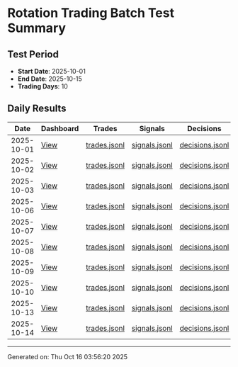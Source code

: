 # Rotation Trading Batch Test Summary

## Test Period
- **Start Date**: 2025-10-01
- **End Date**: 2025-10-15
- **Trading Days**: 10

## Daily Results

| Date | Dashboard | Trades | Signals | Decisions |
|------|-----------|--------|---------|----------|
| 2025-10-01 | [View](logs/october_with_costs/2025-10-01/dashboard.html) | [trades.jsonl](logs/october_with_costs/2025-10-01/trades.jsonl) | [signals.jsonl](logs/october_with_costs/2025-10-01/signals.jsonl) | [decisions.jsonl](logs/october_with_costs/2025-10-01/decisions.jsonl) |
| 2025-10-02 | [View](logs/october_with_costs/2025-10-02/dashboard.html) | [trades.jsonl](logs/october_with_costs/2025-10-02/trades.jsonl) | [signals.jsonl](logs/october_with_costs/2025-10-02/signals.jsonl) | [decisions.jsonl](logs/october_with_costs/2025-10-02/decisions.jsonl) |
| 2025-10-03 | [View](logs/october_with_costs/2025-10-03/dashboard.html) | [trades.jsonl](logs/october_with_costs/2025-10-03/trades.jsonl) | [signals.jsonl](logs/october_with_costs/2025-10-03/signals.jsonl) | [decisions.jsonl](logs/october_with_costs/2025-10-03/decisions.jsonl) |
| 2025-10-06 | [View](logs/october_with_costs/2025-10-06/dashboard.html) | [trades.jsonl](logs/october_with_costs/2025-10-06/trades.jsonl) | [signals.jsonl](logs/october_with_costs/2025-10-06/signals.jsonl) | [decisions.jsonl](logs/october_with_costs/2025-10-06/decisions.jsonl) |
| 2025-10-07 | [View](logs/october_with_costs/2025-10-07/dashboard.html) | [trades.jsonl](logs/october_with_costs/2025-10-07/trades.jsonl) | [signals.jsonl](logs/october_with_costs/2025-10-07/signals.jsonl) | [decisions.jsonl](logs/october_with_costs/2025-10-07/decisions.jsonl) |
| 2025-10-08 | [View](logs/october_with_costs/2025-10-08/dashboard.html) | [trades.jsonl](logs/october_with_costs/2025-10-08/trades.jsonl) | [signals.jsonl](logs/october_with_costs/2025-10-08/signals.jsonl) | [decisions.jsonl](logs/october_with_costs/2025-10-08/decisions.jsonl) |
| 2025-10-09 | [View](logs/october_with_costs/2025-10-09/dashboard.html) | [trades.jsonl](logs/october_with_costs/2025-10-09/trades.jsonl) | [signals.jsonl](logs/october_with_costs/2025-10-09/signals.jsonl) | [decisions.jsonl](logs/october_with_costs/2025-10-09/decisions.jsonl) |
| 2025-10-10 | [View](logs/october_with_costs/2025-10-10/dashboard.html) | [trades.jsonl](logs/october_with_costs/2025-10-10/trades.jsonl) | [signals.jsonl](logs/october_with_costs/2025-10-10/signals.jsonl) | [decisions.jsonl](logs/october_with_costs/2025-10-10/decisions.jsonl) |
| 2025-10-13 | [View](logs/october_with_costs/2025-10-13/dashboard.html) | [trades.jsonl](logs/october_with_costs/2025-10-13/trades.jsonl) | [signals.jsonl](logs/october_with_costs/2025-10-13/signals.jsonl) | [decisions.jsonl](logs/october_with_costs/2025-10-13/decisions.jsonl) |
| 2025-10-14 | [View](logs/october_with_costs/2025-10-14/dashboard.html) | [trades.jsonl](logs/october_with_costs/2025-10-14/trades.jsonl) | [signals.jsonl](logs/october_with_costs/2025-10-14/signals.jsonl) | [decisions.jsonl](logs/october_with_costs/2025-10-14/decisions.jsonl) |

---

Generated on: Thu Oct 16 03:56:20 2025
